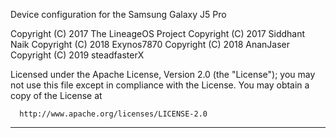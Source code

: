 Device configuration for the Samsung Galaxy J5 Pro

Copyright (C) 2017 The LineageOS Project
Copyright (C) 2017 Siddhant Naik
Copyright (C) 2018 Exynos7870
Copyright (C) 2018 AnanJaser
Copyright (C) 2019 steadfasterX

 Licensed under the Apache License, Version 2.0 (the "License");
 you may not use this file except in compliance with the License.
 You may obtain a copy of the License at

      http://www.apache.org/licenses/LICENSE-2.0

------------------------------------------------------------------
